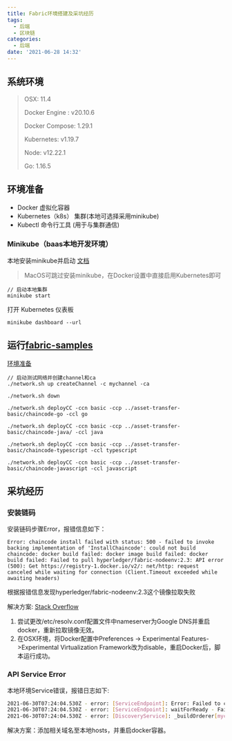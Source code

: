 ```yaml
---
title: Fabric环境搭建及采坑经历
tags:
  - 后端
  - 区块链
categories:
  - 后端
date: '2021-06-28 14:32'
---
```


## 系统环境

> OSX: 11.4
>
> Docker Engine : v20.10.6
>
> Docker Compose: 1.29.1
>
> Kubernetes: v1.19.7
>
> Node: v12.22.1
>
> Go: 1.16.5

## 环境准备

- Docker 虚拟化容器
- Kubernetes（k8s） 集群(本地可选择采用minikube)
- Kubectl 命令行工具 (用于与集群通信)

### Minikube（baas本地开发环境）

本地安装minikube并启动 [文档](https://minikube.sigs.k8s.io/docs/start/)

> MacOS可跳过安装minikube，在Docker设置中直接启用Kubernetes即可

```shell
// 启动本地集群
minikube start
```

打开 Kubernetes 仪表板

```shell
minikube dashboard --url
```

## 运行[fabric-samples](https://github.com/hyperledger/fabric-samples)

[环境准备](https://hyperledger-fabric.readthedocs.io/en/latest/install.html)

```shell
// 启动测试网络并创建channel和ca
./network.sh up createChannel -c mychannel -ca

./network.sh down

./network.sh deployCC -ccn basic -ccp ../asset-transfer-basic/chaincode-go -ccl go

./network.sh deployCC -ccn basic -ccp ../asset-transfer-basic/chaincode-java/ -ccl java

./network.sh deployCC -ccn basic -ccp ../asset-transfer-basic/chaincode-typescript -ccl typescript

./network.sh deployCC -ccn basic -ccp ../asset-transfer-basic/chaincode-javascript -ccl javascript
```

## 采坑经历

### 安装链码

安装链码步骤Error，报错信息如下：

```shell
Error: chaincode install failed with status: 500 - failed to invoke backing implementation of 'InstallChaincode': could not build chaincode: docker build failed: docker image build failed: docker build failed: Failed to pull hyperledger/fabric-nodeenv:2.3: API error (500): Get https://registry-1.docker.io/v2/: net/http: request canceled while waiting for connection (Client.Timeout exceeded while awaiting headers)
```

根据报错信息发现hyperledger/fabric-nodeenv:2.3这个镜像拉取失败

解决方案: [Stack Overflow](https://stackoverflow.com/questions/48056365/error-get-https-registry-1-docker-io-v2-net-http-request-canceled-while-b)

1. 尝试更改/etc/resolv.conf配置文件中nameserver为Google DNS并重启docker，重新拉取镜像无效。
2. 在OSX环境，将Docker配置中Preferences -> Experimental Features->Experimental Virtualization Framework改为disable，重启Docker后，脚本运行成功。

### API Service Error

本地环境Service错误，报错日志如下:

```bash
2021-06-30T07:24:04.530Z - error: [ServiceEndpoint]: Error: Failed to connect before the deadline on Committer- name: orderer.example.com:7050, url:grpcs://orderer.example.com:7050, connected:false, connectAttempted:true
2021-06-30T07:24:04.530Z - error: [ServiceEndpoint]: waitForReady - Failed to connect to remote gRPC server orderer.example.com:7050 url:grpcs://orderer.example.com:7050 timeout:3000
2021-06-30T07:24:04.530Z - error: [DiscoveryService]: _buildOrderer[mychannel] - Unable to connect to the discovered orderer orderer.example.com:7050 due to Error: Failed to connect before the deadline on Committer- name: orderer.example.com:7050, url:grpcs://orderer.example.com:7050, connected:false, connectAttempted:true
```

解决方案：添加相关域名至本地hosts，并重启docker容器。
